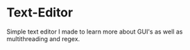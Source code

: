 # Text-Editor
Simple text editor I made to learn more about GUI's as well as multithreading and regex.
